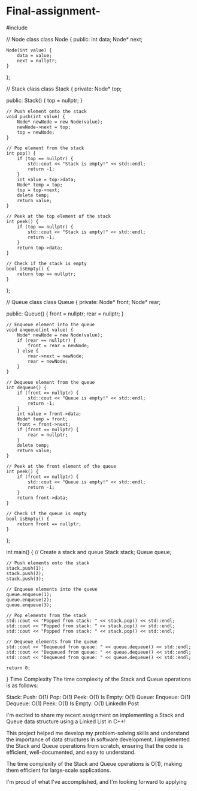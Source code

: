# Final-assignment-
#include <iostream>

// Node class
class Node {
public:
    int data;
    Node* next;

    Node(int value) {
        data = value;
        next = nullptr;
    }
};

// Stack class
class Stack {
private:
    Node* top;

public:
    Stack() {
        top = nullptr;
    }

    // Push element onto the stack
    void push(int value) {
        Node* newNode = new Node(value);
        newNode->next = top;
        top = newNode;
    }

    // Pop element from the stack
    int pop() {
        if (top == nullptr) {
            std::cout << "Stack is empty!" << std::endl;
            return -1;
        }
        int value = top->data;
        Node* temp = top;
        top = top->next;
        delete temp;
        return value;
    }

    // Peek at the top element of the stack
    int peek() {
        if (top == nullptr) {
            std::cout << "Stack is empty!" << std::endl;
            return -1;
        }
        return top->data;
    }

    // Check if the stack is empty
    bool isEmpty() {
        return top == nullptr;
    }
};

// Queue class
class Queue {
private:
    Node* front;
    Node* rear;

public:
    Queue() {
        front = nullptr;
        rear = nullptr;
    }

    // Enqueue element into the queue
    void enqueue(int value) {
        Node* newNode = new Node(value);
        if (rear == nullptr) {
            front = rear = newNode;
        } else {
            rear->next = newNode;
            rear = newNode;
        }
    }

    // Dequeue element from the queue
    int dequeue() {
        if (front == nullptr) {
            std::cout << "Queue is empty!" << std::endl;
            return -1;
        }
        int value = front->data;
        Node* temp = front;
        front = front->next;
        if (front == nullptr) {
            rear = nullptr;
        }
        delete temp;
        return value;
    }

    // Peek at the front element of the queue
    int peek() {
        if (front == nullptr) {
            std::cout << "Queue is empty!" << std::endl;
            return -1;
        }
        return front->data;
    }

    // Check if the queue is empty
    bool isEmpty() {
        return front == nullptr;
    }
};

int main() {
    // Create a stack and queue
    Stack stack;
    Queue queue;

    // Push elements onto the stack
    stack.push(1);
    stack.push(2);
    stack.push(3);

    // Enqueue elements into the queue
    queue.enqueue(1);
    queue.enqueue(2);
    queue.enqueue(3);

    // Pop elements from the stack
    std::cout << "Popped from stack: " << stack.pop() << std::endl;
    std::cout << "Popped from stack: " << stack.pop() << std::endl;
    std::cout << "Popped from stack: " << stack.pop() << std::endl;

    // Dequeue elements from the queue
    std::cout << "Dequeued from queue: " << queue.dequeue() << std::endl;
    std::cout << "Dequeued from queue: " << queue.dequeue() << std::endl;
    std::cout << "Dequeued from queue: " << queue.dequeue() << std::endl;

    return 0;
}
Time Complexity The time complexity of the Stack and Queue operations is as follows:

Stack:
Push: O(1)
Pop: O(1)
Peek: O(1)
Is Empty: O(1)
Queue:
Enqueue: O(1)
Dequeue: O(1)
Peek: O(1)
Is Empty: O(1)
LinkedIn Post

I'm excited to share my recent assignment on implementing a Stack and Queue data structure using a Linked List in C++!

This project helped me develop my problem-solving skills and understand the importance of data structures in software development. I implemented the Stack and Queue operations from scratch, ensuring that the code is efficient, well-documented, and easy to understand.

The time complexity of the Stack and Queue operations is O(1), making them efficient for large-scale applications.

I'm proud of what I've accomplished, and I'm looking forward to applying
